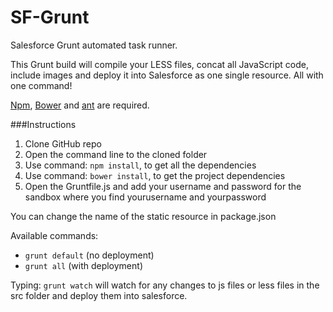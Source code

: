 SF-Grunt
========

Salesforce Grunt automated task runner.

This Grunt build will compile your LESS files, concat all JavaScript code, include images and deploy it into Salesforce as one single resource. All with one command!

[Npm], [Bower] and [ant] are required.

###Instructions
1. Clone GitHub repo
2. Open the command line to the cloned folder
3. Use command: `npm install`, to get all the dependencies
4. Use command: `bower install`, to get the project dependencies
5. Open the Gruntfile.js and add your username and password for the sandbox where you find yourusername and yourpassword

You can change the name of the static resource in package.json

Available commands:
- `grunt default` (no deployment)
- `grunt all` (with deployment)

Typing: `grunt watch` will watch for any changes to js files or less files in the src folder and deploy them into salesforce.


[ant]:http://ant.apache.org/
[Npm]:https://www.npmjs.com
[Bower]:http://bower.io/

